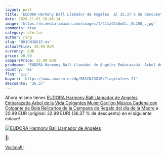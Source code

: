 ```yaml
---
layout: post
title: 'EUDORA Harmony Ball Llamador de Angeles  al 36.37 % de descuento'
date: 2020-11-01 18:46:14
image: 'https://m.media-amazon.com/images/I/411aG7xGmCL._SL200_.jpg'
comments: true
category: ofertas
author: ring
slug: 'B01CNJQO1E-es'
actualPrice: 20.99 EUR
currency: EUR
price: 20.99
comparePrice: 32.99 EUR
prodname: 'EUDORA Harmony Ball Llamador de Angeles Embarazada  Arbol de la Vida Colgantes Mujer Carillón Música Cadena con Colgante de Bola Relicarios de la Campana de Regalo del día de la Madre'
country: 'es'
flag: '🇪🇸'
buyurl: 'https://www.amazon.es/dp/B01CNJQO1E/?tag=tolees-21'
descuento: '36.37'
---
```


Ahora mismo tienes [EUDORA Harmony Ball Llamador de Angeles Embarazada  Arbol de la Vida Colgantes Mujer Carillón Música Cadena con Colgante de Bola Relicarios de la Campana de Regalo del día de la Madre](https://www.amazon.es/dp/B01CNJQO1E/?tag=tolees-21) a 20.99 EUR (original: 32.99 EUR) (36.37 %  de descuento) en el siguiente enlace!

[![EUDORA Harmony Ball Llamador de Angeles ](https://m.media-amazon.com/images/I/411aG7xGmCL._SL200_.jpg)](https://www.amazon.es/dp/B01CNJQO1E/?tag=tolees-21)

🔎:


[Visítala!!!](https://www.amazon.es/dp/B01CNJQO1E/?tag=tolees-21)
